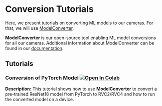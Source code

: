 # Conversion Tutorials

Here, we present tutorials on converting ML models to our cameras. For that, we will use [ModelConverter](https://github.com/luxonis/modelconverter).

**ModelConverter** is our open-source tool enabling ML model conversions for all our cameras. Additional information about ModelConverter can be found in our [documentation](https://rvc4.docs.luxonis.com/software/ai-inference/conversion/rvc-conversion/offline/modelconverter/).


## Tutorials

### Conversion of PyTorch Model [![Open In Colab](https://colab.research.google.com/assets/colab-badge.svg)](https://colab.research.google.com/github/luxonis/depthai-ml-training/blob/main/conversion/pytorch_conversion.ipynb)

**Description:** This tutorial shows how to use **ModelConverter** to convert a pre-trained ResNet18 model from PyTorch to RVC2/RVC4 and how to run the converted model on a device.

